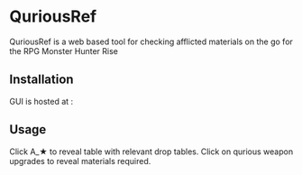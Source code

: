 # QuriousRef

QuriousRef is a web based tool for checking afflicted materials on the go for the RPG Monster Hunter Rise

## Installation

GUI is hosted at :

## Usage

Click A_★ to reveal table with relevant drop tables.
Click on qurious weapon upgrades to reveal materials required.
